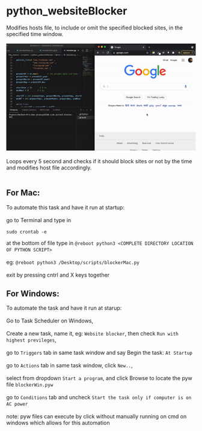 # python_websiteBlocker
Modifies hosts file, to include or omit the specified blocked sites, in the specified time window.
<br><br>
![websiteBlocker](demo/demo.gif)
<br><br>
Loops every 5 second and checks if it should block sites or not by the time and modifies host file accordingly. 
<br><br>
## For Mac:
To automate this task and have it run at startup:<br><br>
go to Terminal and type in
```
sudo crontab -e
```
at the bottom of file type in 
`@reboot python3 <COMPLETE DIRECTORY LOCATION OF PYTHON SCRIPT>`
<br><br>
eg: `@reboot python3 /Desktop/scripts/blockerMac.py`<br><br>
exit by pressing cntrl and X keys together<br>
## For Windows:
To automate the task and have it run at starup:<br><br>
Go to Task Scheduler on Windows, <br><br>
Create a new task, name it, eg: `Website blocker`, then check `Run with highest previleges`, <br><br>
go to `Triggers` tab in same task window and say Begin the task: `At Startup` <br><br>
go to `Actions` tab in same task window, click `New..`, <br><br>
select from dropdown `Start a program`, and click Browse to locate the pyw file `blockerWin.pyw` <br><br>
go to `Conditions` tab and uncheck `Start the task only if computer is on AC power`<br><br>
note: pyw files can execute by click without manually running on cmd on windows which allows for this automation



